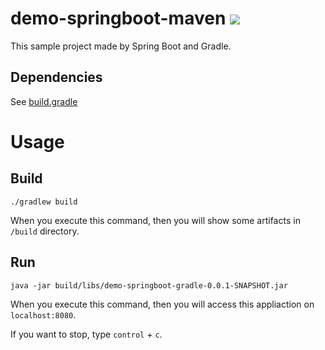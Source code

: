 # demo-springboot-maven ![](https://github.com/Mizuki901/demo-springboot-gradle/workflows/Java%20CI/badge.svg)

This sample project made by Spring Boot and Gradle. 

## Dependencies

See [build.gradle](/build.gradle)

# Usage

## Build

```
./gradlew build
```

When you execute this command, then you will show some artifacts in `/build` directory.

## Run

```
java -jar build/libs/demo-springboot-gradle-0.0.1-SNAPSHOT.jar
```

When you execute this command, then you will access this appliaction on `localhost:8080`.

If you want to stop, type `control` + `c`.
